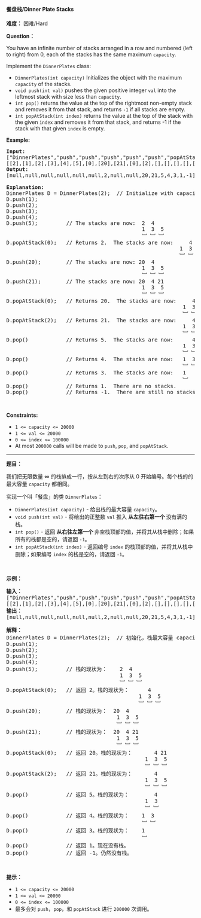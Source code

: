 #### 餐盘栈/Dinner Plate Stacks
**难度：** 困难/Hard

**Question：** 

<p>You have an infinite number of stacks arranged in a row and numbered (left to right) from 0, each of the stacks has the same&nbsp;maximum <code>capacity</code>.</p>

<p>Implement the <code>DinnerPlates</code> class:</p>

<ul>
	<li><code>DinnerPlates(int capacity)</code> Initializes the object with the maximum <code>capacity</code> of the stacks.</li>
	<li><code>void push(int val)</code>&nbsp;pushes the given positive integer <code>val</code> into the leftmost stack with size less than <code>capacity</code>.</li>
	<li><code>int pop()</code>&nbsp;returns the value at the top of the rightmost non-empty stack and removes it from that stack, and returns <code>-1</code> if all stacks are empty.</li>
	<li><code>int popAtStack(int index)</code>&nbsp;returns the value at the top of the stack with the given <code>index</code> and removes it from that stack, and returns -1 if the stack with that&nbsp;given <code>index</code> is empty.</li>
</ul>

<p><strong>Example:</strong></p>

<pre>
<b>Input: </b>
[&quot;DinnerPlates&quot;,&quot;push&quot;,&quot;push&quot;,&quot;push&quot;,&quot;push&quot;,&quot;push&quot;,&quot;popAtStack&quot;,&quot;push&quot;,&quot;push&quot;,&quot;popAtStack&quot;,&quot;popAtStack&quot;,&quot;pop&quot;,&quot;pop&quot;,&quot;pop&quot;,&quot;pop&quot;,&quot;pop&quot;]
[[2],[1],[2],[3],[4],[5],[0],[20],[21],[0],[2],[],[],[],[],[]]
<b>Output: </b>
[null,null,null,null,null,null,2,null,null,20,21,5,4,3,1,-1]

<b>Explanation: </b>
DinnerPlates D = DinnerPlates(2);  // Initialize with capacity = 2
D.push(1);
D.push(2);
D.push(3);
D.push(4);
D.push(5);         // The stacks are now:  2 &nbsp;4
&nbsp;                                          1 &nbsp;3 &nbsp;5
                                           ﹈ ﹈ ﹈
D.popAtStack(0);   // Returns 2.  The stacks are now:    &nbsp;4
            &nbsp;                                          1 &nbsp;3 &nbsp;5
                                                       ﹈ ﹈ ﹈
D.push(20);        // The stacks are now: 20  4
&nbsp;                                          1 &nbsp;3 &nbsp;5
                                           ﹈ ﹈ ﹈
D.push(21);        // The stacks are now: 20  4 21
&nbsp;                                          1 &nbsp;3 &nbsp;5
                                           ﹈ ﹈ ﹈
D.popAtStack(0);   // Returns 20.  The stacks are now:     4 21
             &nbsp;                                          1 &nbsp;3 &nbsp;5
                                                        ﹈ ﹈ ﹈
D.popAtStack(2);   // Returns 21.  The stacks are now:     4
             &nbsp;                                          1 &nbsp;3 &nbsp;5
                                                        ﹈ ﹈ ﹈ 
D.pop()            // Returns 5.  The stacks are now:      4
             &nbsp;                                          1 &nbsp;3 
                                                        ﹈ ﹈  
D.pop()            // Returns 4.  The stacks are now:   1 &nbsp;3 
                                                        ﹈ ﹈   
D.pop()            // Returns 3.  The stacks are now:   1 
                                                        ﹈   
D.pop()            // Returns 1.  There are no stacks.
D.pop()            // Returns -1.  There are still no stacks.
</pre>

<p>&nbsp;</p>
<p><strong>Constraints:</strong></p>

<ul>
	<li><code>1 &lt;= capacity&nbsp;&lt;= 20000</code></li>
	<li><code>1 &lt;= val&nbsp;&lt;= 20000</code></li>
	<li><code>0 &lt;= index&nbsp;&lt;= 100000</code></li>
	<li>At most <code>200000</code>&nbsp;calls will be made to <code>push</code>, <code>pop</code>, and <code>popAtStack</code>.</li>
</ul>


------

**题目：** 
<p>我们把无限数量 &infin; 的栈排成一行，按从左到右的次序从 0 开始编号。每个栈的的最大容量&nbsp;<code>capacity</code> 都相同。</p>

<p>实现一个叫「餐盘」的类&nbsp;<code>DinnerPlates</code>：</p>

<ul>
	<li><code>DinnerPlates(int capacity)</code>&nbsp;- 给出栈的最大容量&nbsp;<code>capacity</code>。</li>
	<li><code>void push(int val)</code>&nbsp;- 将给出的正整数&nbsp;<code>val</code>&nbsp;推入&nbsp;<strong>从左往右第一个&nbsp;</strong>没有满的栈。</li>
	<li><code>int pop()</code>&nbsp;- 返回&nbsp;<strong>从右往左第一个&nbsp;</strong>非空栈顶部的值，并将其从栈中删除；如果所有的栈都是空的，请返回&nbsp;<code>-1</code>。</li>
	<li><code>int popAtStack(int index)</code>&nbsp;- 返回编号&nbsp;<code>index</code>&nbsp;的栈顶部的值，并将其从栈中删除；如果编号&nbsp;<code>index</code>&nbsp;的栈是空的，请返回 <code>-1</code>。</li>
</ul>

<p>&nbsp;</p>

<p><strong>示例：</strong></p>

<pre><strong>输入： </strong>
[&quot;DinnerPlates&quot;,&quot;push&quot;,&quot;push&quot;,&quot;push&quot;,&quot;push&quot;,&quot;push&quot;,&quot;popAtStack&quot;,&quot;push&quot;,&quot;push&quot;,&quot;popAtStack&quot;,&quot;popAtStack&quot;,&quot;pop&quot;,&quot;pop&quot;,&quot;pop&quot;,&quot;pop&quot;,&quot;pop&quot;]
[[2],[1],[2],[3],[4],[5],[0],[20],[21],[0],[2],[],[],[],[],[]]
<strong>输出：</strong>
[null,null,null,null,null,null,2,null,null,20,21,5,4,3,1,-1]

<strong>解释：</strong>
DinnerPlates D = DinnerPlates(2);  // 初始化，栈最大容量 capacity = 2
D.push(1);
D.push(2);
D.push(3);
D.push(4);
D.push(5);         // 栈的现状为：    2 &nbsp;4
&nbsp;                                   1 &nbsp;3 &nbsp;5
                                    ﹈ ﹈ ﹈
D.popAtStack(0);   // 返回 2。栈的现状为：     &nbsp;4
            &nbsp;                             1 &nbsp;3 &nbsp;5
                                          ﹈ ﹈ ﹈
D.push(20);        // 栈的现状为：  20  4
&nbsp;                                  1 &nbsp;3 &nbsp;5
                                   ﹈ ﹈ ﹈
D.push(21);        // 栈的现状为：  20  4 21
&nbsp;                                  1 &nbsp;3 &nbsp;5
                                   ﹈ ﹈ ﹈
D.popAtStack(0);   // 返回 20。栈的现状为：       4 21
             &nbsp;                              1 &nbsp;3 &nbsp;5
                                            ﹈ ﹈ ﹈
D.popAtStack(2);   // 返回 21。栈的现状为：       4
             &nbsp;                              1 &nbsp;3 &nbsp;5
                                            ﹈ ﹈ ﹈ 
D.pop()            // 返回 5。栈的现状为：        4
             &nbsp;                              1 &nbsp;3 
                                            ﹈ ﹈  
D.pop()            // 返回 4。栈的现状为：    1  3 
                                           ﹈ ﹈   
D.pop()            // 返回 3。栈的现状为：    1 
                                           ﹈   
D.pop()            // 返回 1。现在没有栈。
D.pop()            // 返回 -1。仍然没有栈。
</pre>

<p>&nbsp;</p>

<p><strong>提示：</strong></p>

<ul>
	<li><code>1 &lt;= capacity&nbsp;&lt;= 20000</code></li>
	<li><code>1 &lt;= val&nbsp;&lt;= 20000</code></li>
	<li><code>0 &lt;= index&nbsp;&lt;= 100000</code></li>
	<li>最多会对&nbsp;<code>push</code>，<code>pop</code>，和&nbsp;<code>popAtStack</code>&nbsp;进行 <code>200000</code> 次调用。</li>
</ul>

